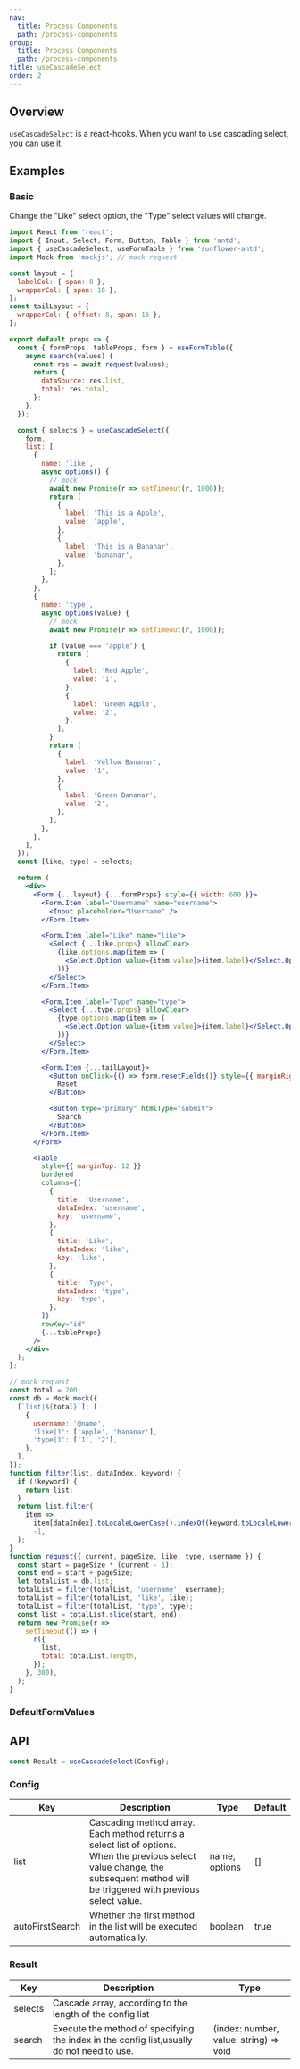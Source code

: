 ```yaml
---
nav:
  title: Process Components
  path: /process-components
group:
  title: Process Components
  path: /process-components
title: useCascadeSelect
order: 2
---
```


## Overview

`useCascadeSelect` is a react-hooks. When you want to use cascading select, you can use it.

## Examples

### Basic

Change the "Like" select option, the "Type" select values ​​will change.

```jsx
import React from 'react';
import { Input, Select, Form, Button, Table } from 'antd';
import { useCascadeSelect, useFormTable } from 'sunflower-antd';
import Mock from 'mockjs'; // mock request

const layout = {
  labelCol: { span: 8 },
  wrapperCol: { span: 16 },
};
const tailLayout = {
  wrapperCol: { offset: 8, span: 16 },
};

export default props => {
  const { formProps, tableProps, form } = useFormTable({
    async search(values) {
      const res = await request(values);
      return {
        dataSource: res.list,
        total: res.total,
      };
    },
  });

  const { selects } = useCascadeSelect({
    form,
    list: [
      {
        name: 'like',
        async options() {
          // mock
          await new Promise(r => setTimeout(r, 1000));
          return [
            {
              label: 'This is a Apple',
              value: 'apple',
            },
            {
              label: 'This is a Bananar',
              value: 'bananar',
            },
          ];
        },
      },
      {
        name: 'type',
        async options(value) {
          // mock
          await new Promise(r => setTimeout(r, 1000));

          if (value === 'apple') {
            return [
              {
                label: 'Red Apple',
                value: '1',
              },
              {
                label: 'Green Apple',
                value: '2',
              },
            ];
          }
          return [
            {
              label: 'Yellow Bananar',
              value: '1',
            },
            {
              label: 'Green Bananar',
              value: '2',
            },
          ];
        },
      },
    ],
  });
  const [like, type] = selects;

  return (
    <div>
      <Form {...layout} {...formProps} style={{ width: 600 }}>
        <Form.Item label="Username" name="username">
          <Input placeholder="Username" />
        </Form.Item>

        <Form.Item label="Like" name="like">
          <Select {...like.props} allowClear>
            {like.options.map(item => (
              <Select.Option value={item.value}>{item.label}</Select.Option>
            ))}
          </Select>
        </Form.Item>

        <Form.Item label="Type" name="type">
          <Select {...type.props} allowClear>
            {type.options.map(item => (
              <Select.Option value={item.value}>{item.label}</Select.Option>
            ))}
          </Select>
        </Form.Item>

        <Form.Item {...tailLayout}>
          <Button onClick={() => form.resetFields()} style={{ marginRight: 8 }}>
            Reset
          </Button>

          <Button type="primary" htmlType="submit">
            Search
          </Button>
        </Form.Item>
      </Form>

      <Table
        style={{ marginTop: 12 }}
        bordered
        columns={[
          {
            title: 'Username',
            dataIndex: 'username',
            key: 'username',
          },
          {
            title: 'Like',
            dataIndex: 'like',
            key: 'like',
          },
          {
            title: 'Type',
            dataIndex: 'type',
            key: 'type',
          },
        ]}
        rowKey="id"
        {...tableProps}
      />
    </div>
  );
};

// mock request
const total = 200;
const db = Mock.mock({
  [`list|${total}`]: [
    {
      username: '@name',
      'like|1': ['apple', 'bananar'],
      'type|1': ['1', '2'],
    },
  ],
});
function filter(list, dataIndex, keyword) {
  if (!keyword) {
    return list;
  }
  return list.filter(
    item =>
      item[dataIndex].toLocaleLowerCase().indexOf(keyword.toLocaleLowerCase()) >
      -1,
  );
}
function request({ current, pageSize, like, type, username }) {
  const start = pageSize * (current - 1);
  const end = start + pageSize;
  let totalList = db.list;
  totalList = filter(totalList, 'username', username);
  totalList = filter(totalList, 'like', like);
  totalList = filter(totalList, 'type', type);
  const list = totalList.slice(start, end);
  return new Promise(r =>
    setTimeout(() => {
      r({
        list,
        total: totalList.length,
      });
    }, 300),
  );
}
```

### DefaultFormValues

## API

```js
const Result = useCascadeSelect(Config);
```

### Config

<table>
  <thead>
    <tr>
      <th>Key</th>
      <th>Description</th>
      <th>Type</th>
      <th>Default</th>
    </tr>
  </thead>
  <tbody>
    <tr>
      <td>list</td>
      <td>Cascading method array. Each method returns a select list of options. When the previous select value change, the subsequent method will be triggered with previous select value.</td>
      <td>name, options</td>
      <td>[]</td>
    </tr>
    <tr>
      <td>autoFirstSearch</td>
      <td>Whether the first method in the list will be executed automatically.</td>
      <td>boolean</td>
      <td>true</td>
    </tr>
  </tbody>
</table>

### Result

<table>
  <thead>
    <tr>
      <th>Key</th>
      <th>Description</th>
      <th>Type</th>
    </tr>
  </thead>
  <tbody>
    <tr>
      <td>selects</td>
      <td>Cascade array, according to the length of the config list</td>
      <td></td>
    </tr>
    <tr>
      <td>search</td>
      <td>Execute the method of specifying the index in the config list,usually do not need to use.</td>
      <td>(index: number, value: string) => void</td>
    </tr>
  </tbody>
</table>
